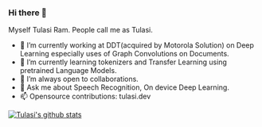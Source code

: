 ### Hi there 👋

Myself Tulasi Ram. People call me as Tulasi.

- 🔭 I’m currently working at DDT(acquired by Motorola Solution) on Deep Learning especially uses of Graph Convolutions on Documents.
- 🌱 I’m currently learning tokenizers and Transfer Learning using pretrained Language Models.
- 👯 I’m always open to collaborations.
- 💬 Ask me about Speech Recognition, On device Deep Learning.
- 📫 Opensource contributions: tulasi.dev 

[![Tulasi's github stats](https://github-readme-stats.vercel.app/api?username=tulasiram58827&count_private=true)](https://github.com/tulasiram58827/github-readme-stats)

